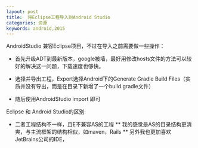 ```yaml
---
layout: post
title:  将Eclipse工程导入到Android Studio
categories: 资源
keywords: android,2015
---
```


AndroidStudio 兼容Eclipse项目，不过在导入之前需要做一些操作：

* 首先升级ADT到最新版本，google被墙，最好用修改hosts文件的方法可以较好的解决这一问题，下载速度也够快。

* 选择并导出工程，Export选择Android下的Generate Gradle Build Files（实质并没有导出，而是在目录下新增了一个build.gradle文件）

* 随后使用AndroidStudio import 即可

Eclipse 和 Android Studio的区别:

* 二者工程结构不一样，且E不兼容AS的工程
** 我的感觉是AS的目录结构更清爽，与主流框架的结构相似，如maven，Rails
** 另外我也更加喜欢JetBrains公司的IDE，


